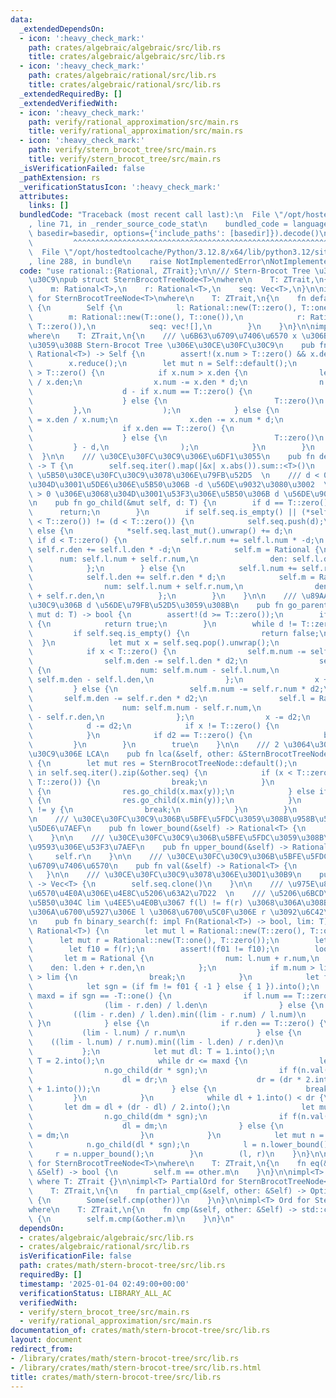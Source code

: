 ```yaml
---
data:
  _extendedDependsOn:
  - icon: ':heavy_check_mark:'
    path: crates/algebraic/algebraic/src/lib.rs
    title: crates/algebraic/algebraic/src/lib.rs
  - icon: ':heavy_check_mark:'
    path: crates/algebraic/rational/src/lib.rs
    title: crates/algebraic/rational/src/lib.rs
  _extendedRequiredBy: []
  _extendedVerifiedWith:
  - icon: ':heavy_check_mark:'
    path: verify/rational_approximation/src/main.rs
    title: verify/rational_approximation/src/main.rs
  - icon: ':heavy_check_mark:'
    path: verify/stern_brocot_tree/src/main.rs
    title: verify/stern_brocot_tree/src/main.rs
  _isVerificationFailed: false
  _pathExtension: rs
  _verificationStatusIcon: ':heavy_check_mark:'
  attributes:
    links: []
  bundledCode: "Traceback (most recent call last):\n  File \"/opt/hostedtoolcache/Python/3.12.8/x64/lib/python3.12/site-packages/onlinejudge_verify/documentation/build.py\"\
    , line 71, in _render_source_code_stat\n    bundled_code = language.bundle(stat.path,\
    \ basedir=basedir, options={'include_paths': [basedir]}).decode()\n          \
    \         ^^^^^^^^^^^^^^^^^^^^^^^^^^^^^^^^^^^^^^^^^^^^^^^^^^^^^^^^^^^^^^^^^^^^^^^^^^^^^^^^^\n\
    \  File \"/opt/hostedtoolcache/Python/3.12.8/x64/lib/python3.12/site-packages/onlinejudge_verify/languages/rust.py\"\
    , line 288, in bundle\n    raise NotImplementedError\nNotImplementedError\n"
  code: "use rational::{Rational, ZTrait};\n\n/// Stern-Brocot Tree \u306E\u30CE\u30FC\
    \u30C9\npub struct SternBrocotTreeNode<T>\nwhere\n    T: ZTrait,\n{\n    l: Rational<T>,\n\
    \    m: Rational<T>,\n    r: Rational<T>,\n    seq: Vec<T>,\n}\n\nimpl<T> Default\
    \ for SternBrocotTreeNode<T>\nwhere\n    T: ZTrait,\n{\n    fn default() -> Self\
    \ {\n        Self {\n            l: Rational::new(T::zero(), T::one()),\n    \
    \        m: Rational::new(T::one(), T::one()),\n            r: Rational::new(T::one(),\
    \ T::zero()),\n            seq: vec![],\n        }\n    }\n}\n\nimpl<T> SternBrocotTreeNode<T>\n\
    where\n    T: ZTrait,\n{\n    /// \u6B63\u6709\u7406\u6570 x \u306B\u5BFE\u5FDC\
    \u3059\u308B Stern-Brocot Tree \u306E\u30CE\u30FC\u30C9\n    pub fn new(mut x:\
    \ Rational<T>) -> Self {\n        assert!(x.num > T::zero() && x.den > T::zero());\n\
    \        x.reduce();\n        let mut n = Self::default();\n        while x.num.min(x.den)\
    \ > T::zero() {\n            if x.num > x.den {\n                let d = x.num\
    \ / x.den;\n                x.num -= x.den * d;\n                n.go_child(\n\
    \                    d - if x.num == T::zero() {\n                        T::one()\n\
    \                    } else {\n                        T::zero()\n           \
    \         },\n                );\n            } else {\n                let d\
    \ = x.den / x.num;\n                x.den -= x.num * d;\n                n.go_child(\n\
    \                    if x.den == T::zero() {\n                        T::one()\n\
    \                    } else {\n                        T::zero()\n           \
    \         } - d,\n                );\n            }\n        }\n        n\n  \
    \  }\n\n    /// \u30CE\u30FC\u30C9\u306E\u6DF1\u3055\n    pub fn depth(&self)\
    \ -> T {\n        self.seq.iter().map(|&x| x.abs()).sum::<T>()\n    }\n\n    ///\
    \ \u5B50\u30CE\u30FC\u30C9\u3078\u306E\u79FB\u52D5  \n    /// d < 0 \u306E\u3068\
    \u304D\u3001\u5DE6\u306E\u5B50\u306B -d \u56DE\u9032\u3080\u3002  \n    /// d\
    \ > 0 \u306E\u3068\u304D\u3001\u53F3\u306E\u5B50\u306B d \u56DE\u9032\u3080\u3002\
    \n    pub fn go_child(&mut self, d: T) {\n        if d == T::zero() {\n      \
    \      return;\n        }\n        if self.seq.is_empty() || (*self.seq.last().unwrap()\
    \ < T::zero()) != (d < T::zero()) {\n            self.seq.push(d);\n        }\
    \ else {\n            *self.seq.last_mut().unwrap() += d;\n        }\n       \
    \ if d < T::zero() {\n            self.r.num += self.l.num * -d;\n           \
    \ self.r.den += self.l.den * -d;\n            self.m = Rational {\n          \
    \      num: self.l.num + self.r.num,\n                den: self.l.den + self.r.den,\n\
    \            };\n        } else {\n            self.l.num += self.r.num * d;\n\
    \            self.l.den += self.r.den * d;\n            self.m = Rational {\n\
    \                num: self.l.num + self.r.num,\n                den: self.l.den\
    \ + self.r.den,\n            };\n        }\n    }\n\n    /// \u89AA\u30CE\u30FC\
    \u30C9\u306B d \u56DE\u79FB\u52D5\u3059\u308B\n    pub fn go_parent(&mut self,\
    \ mut d: T) -> bool {\n        assert!(d >= T::zero());\n        if d == T::zero()\
    \ {\n            return true;\n        }\n        while d != T::zero() {\n   \
    \         if self.seq.is_empty() {\n                return false;\n          \
    \  }\n            let mut x = self.seq.pop().unwrap();\n            let d2 = d.min(x.abs());\n\
    \            if x < T::zero() {\n                self.m.num -= self.l.num * d2;\n\
    \                self.m.den -= self.l.den * d2;\n                self.r = Rational\
    \ {\n                    num: self.m.num - self.l.num,\n                    den:\
    \ self.m.den - self.l.den,\n                };\n                x += d2;\n   \
    \         } else {\n                self.m.num -= self.r.num * d2;\n         \
    \       self.m.den -= self.r.den * d2;\n                self.l = Rational {\n\
    \                    num: self.m.num - self.r.num,\n                    den: self.m.den\
    \ - self.r.den,\n                };\n                x -= d2;\n            }\n\
    \            d -= d2;\n            if x != T::zero() {\n                self.seq.push(x);\n\
    \            }\n            if d2 == T::zero() {\n                break;\n   \
    \         }\n        }\n        true\n    }\n\n    /// 2 \u3064\u306E\u30CE\u30FC\
    \u30C9\u306E LCA\n    pub fn lca(&self, other: &SternBrocotTreeNode<T>) -> SternBrocotTreeNode<T>\
    \ {\n        let mut res = SternBrocotTreeNode::default();\n        for (&x, &y)\
    \ in self.seq.iter().zip(&other.seq) {\n            if (x < T::zero()) != (y <\
    \ T::zero()) {\n                break;\n            }\n            if x < T::zero()\
    \ {\n                res.go_child(x.max(y));\n            } else if x > T::zero()\
    \ {\n                res.go_child(x.min(y));\n            }\n            if x\
    \ != y {\n                break;\n            }\n        }\n        res\n    }\n\
    \n    /// \u30CE\u30FC\u30C9\u306B\u5BFE\u5FDC\u3059\u308B\u958B\u533A\u9593\u306E\
    \u5DE6\u7AEF\n    pub fn lower_bound(&self) -> Rational<T> {\n        self.l\n\
    \    }\n\n    /// \u30CE\u30FC\u30C9\u306B\u5BFE\u5FDC\u3059\u308B\u958B\u533A\
    \u9593\u306E\u53F3\u7AEF\n    pub fn upper_bound(&self) -> Rational<T> {\n   \
    \     self.r\n    }\n\n    /// \u30CE\u30FC\u30C9\u306B\u5BFE\u5FDC\u3059\u308B\
    \u6709\u7406\u6570\n    pub fn val(&self) -> Rational<T> {\n        self.m\n \
    \   }\n\n    /// \u30CE\u30FC\u30C9\u3078\u306E\u30D1\u30B9\n    pub fn path(&self)\
    \ -> Vec<T> {\n        self.seq.clone()\n    }\n\n    /// \u975E\u8CA0\u6709\u7406\
    \u6570\u4E0A\u306E\u4E8C\u5206\u63A2\u7D22  \n    /// \u5206\u6BCD\u30FB\u5206\
    \u5B50\u304C lim \u4EE5\u4E0B\u3067 f(l) != f(r) \u3068\u306A\u308B\u3088\u3046\
    \u306A\u6700\u5927\u306E l \u3068\u6700\u5C0F\u306E r \u3092\u6C42\u3081\u308B\
    \n    pub fn binary_search(f: impl Fn(Rational<T>) -> bool, lim: T) -> (Rational<T>,\
    \ Rational<T>) {\n        let mut l = Rational::new(T::zero(), T::one());\n  \
    \      let mut r = Rational::new(T::one(), T::zero());\n        let f01 = f(l);\n\
    \        let f10 = f(r);\n        assert!(f01 != f10);\n        loop {\n     \
    \       let m = Rational {\n                num: l.num + r.num,\n            \
    \    den: l.den + r.den,\n            };\n            if m.num > lim || m.den\
    \ > lim {\n                break;\n            }\n            let fm = f(m);\n\
    \            let sgn = (if fm != f01 { -1 } else { 1 }).into();\n            let\
    \ maxd = if sgn == -T::one() {\n                if l.num == T::zero() {\n    \
    \                (lim - r.den) / l.den\n                } else {\n           \
    \         ((lim - r.den) / l.den).min((lim - r.num) / l.num)\n               \
    \ }\n            } else {\n                if r.den == T::zero() {\n         \
    \           (lim - l.num) / r.num\n                } else {\n                \
    \    ((lim - l.num) / r.num).min((lim - l.den) / r.den)\n                }\n \
    \           };\n            let mut dl: T = 1.into();\n            let mut dr:\
    \ T = 2.into();\n            while dr <= maxd {\n                let mut n = SternBrocotTreeNode::new(m);\n\
    \                n.go_child(dr * sgn);\n                if f(n.val()) == fm {\n\
    \                    dl = dr;\n                    dr = (dr * 2.into()).min(maxd\
    \ + 1.into());\n                } else {\n                    break;\n       \
    \         }\n            }\n            while dl + 1.into() < dr {\n         \
    \       let dm = dl + (dr - dl) / 2.into();\n                let mut n = SternBrocotTreeNode::new(m);\n\
    \                n.go_child(dm * sgn);\n                if f(n.val()) == fm {\n\
    \                    dl = dm;\n                } else {\n                    dr\
    \ = dm;\n                }\n            }\n            let mut n = SternBrocotTreeNode::new(m);\n\
    \            n.go_child(dl * sgn);\n            l = n.lower_bound();\n       \
    \     r = n.upper_bound();\n        }\n        (l, r)\n    }\n}\n\nimpl<T> PartialEq\
    \ for SternBrocotTreeNode<T>\nwhere\n    T: ZTrait,\n{\n    fn eq(&self, other:\
    \ &Self) -> bool {\n        self.m == other.m\n    }\n}\n\nimpl<T> Eq for SternBrocotTreeNode<T>\
    \ where T: ZTrait {}\n\nimpl<T> PartialOrd for SternBrocotTreeNode<T>\nwhere\n\
    \    T: ZTrait,\n{\n    fn partial_cmp(&self, other: &Self) -> Option<std::cmp::Ordering>\
    \ {\n        Some(self.cmp(other))\n    }\n}\n\nimpl<T> Ord for SternBrocotTreeNode<T>\n\
    where\n    T: ZTrait,\n{\n    fn cmp(&self, other: &Self) -> std::cmp::Ordering\
    \ {\n        self.m.cmp(&other.m)\n    }\n}\n"
  dependsOn:
  - crates/algebraic/algebraic/src/lib.rs
  - crates/algebraic/rational/src/lib.rs
  isVerificationFile: false
  path: crates/math/stern-brocot-tree/src/lib.rs
  requiredBy: []
  timestamp: '2025-01-04 02:49:00+00:00'
  verificationStatus: LIBRARY_ALL_AC
  verifiedWith:
  - verify/stern_brocot_tree/src/main.rs
  - verify/rational_approximation/src/main.rs
documentation_of: crates/math/stern-brocot-tree/src/lib.rs
layout: document
redirect_from:
- /library/crates/math/stern-brocot-tree/src/lib.rs
- /library/crates/math/stern-brocot-tree/src/lib.rs.html
title: crates/math/stern-brocot-tree/src/lib.rs
---
```


